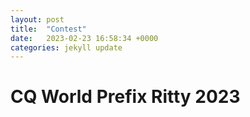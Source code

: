 ```yaml
---
layout: post
title:  "Contest"
date:   2023-02-23 16:58:34 +0000
categories: jekyll update
---
```

# CQ World Prefix Ritty 2023
